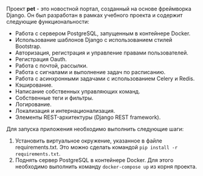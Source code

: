 Проект **pet** - это новостной портал, созданный на основе фреймворка Django. Он был разработан в рамках учебного проекта и содержит следующие функциональности:

- Работа с сервером PostgreSQL, запущенным в контейнере Docker.
- Использование шаблонов Django с использованием стилей Bootstrap.
- Авторизация, регистрация и управление правами пользователей.
- Регистрация Oauth.
- Работа с почтой, рассылки.
- Работа с сигналами и выполнение задач по расписанию.
- Работа с асинхронными задачами с использованием Celery и Redis.
- Кэширование.
- Написание собственных управляющих команд.
- Собственные теги и фильтры.
- Логирование.
- Локализация и интернационализация.
- Элементы REST-архитектуры (Django REST framework).

Для запуска приложения необходимо выполнить следующие шаги:

1. Установить виртуальное окружение, указанное в файле requirements.txt. Это можно сделать командой `pip install -r requirements.txt`.
2. Поднять сервер PostgreSQL в контейнере Docker. Для этого необходимо выполнить команду `docker-compose up` из корня проекта.